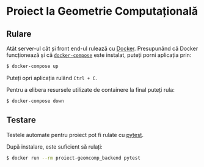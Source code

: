 # Proiect la Geometrie Computațională

## Rulare

Atât server-ul cât și front end-ul rulează cu [Docker](https://www.docker.com/).
Presupunând că Docker funcționează și că [`docker-compose`](https://docs.docker.com/compose/) este instalat,
puteți porni aplicația prin:

```sh
$ docker-compose up
```

Puteți opri aplicația rulând `Ctrl + C`.

Pentru a elibera resursele utilizate de containere la final puteți rula:

```sh
$ docker-compose down
```

## Testare

Testele automate pentru proiect pot fi rulate cu [pytest](https://docs.pytest.org/en/latest/).

După instalare, este suficient să rulați:

```sh
$ docker run --rm proiect-geomcomp_backend pytest
```
